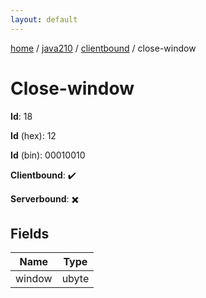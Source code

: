```yaml
---
layout: default
---
```


[home](/)  /  [java210](/protocol/java210)  /  [clientbound](/protocol/java210/clientbound)  /  close-window

# Close-window

**Id**: 18

**Id** (hex): 12

**Id** (bin): 00010010

**Clientbound**: ✔️

**Serverbound**: ✖️

## Fields

Name | Type
---|---
window | ubyte


